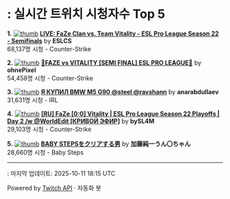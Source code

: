 # : 실시간 트위치 시청자수 Top 5

**1.** [![thumb](https://static-cdn.jtvnw.net/previews-ttv/live_user_eslcs-320x180.jpg)](https://twitch.tv/ESLCS)
**[LIVE: FaZe Clan vs. Team Vitality - ESL Pro League Season 22 - Semifinals](https://twitch.tv/ESLCS)** by **ESLCS**<br>68,137명 시청  - Counter-Strike

**2.** [![thumb](https://static-cdn.jtvnw.net/previews-ttv/live_user_ohnepixel-320x180.jpg)](https://twitch.tv/ohnePixel)
**[🔴FAZE vs VITALITY [SEMI FINAL] ESL PRO LEAGUE🔴](https://twitch.tv/ohnePixel)** by **ohnePixel**<br>54,458명 시청  - Counter-Strike

**3.** [![thumb](https://static-cdn.jtvnw.net/previews-ttv/live_user_anarabdullaev-320x180.jpg)](https://twitch.tv/anarabdullaev)
**[Я КУПИЛ BMW M5 G90 @steel @ravshann](https://twitch.tv/anarabdullaev)** by **anarabdullaev**<br>31,631명 시청  - IRL

**4.** [![thumb](https://static-cdn.jtvnw.net/previews-ttv/live_user_bysl4m-320x180.jpg)](https://twitch.tv/bySL4M)
**[[RU] FaZe [0:0] Vitality | ESL Pro League Season 22 Playoffs | Day 2 /w @WorldEdit  [КРИВОЙ ЭФИР]](https://twitch.tv/bySL4M)** by **bySL4M**<br>29,103명 시청  - Counter-Strike

**5.** [![thumb](https://static-cdn.jtvnw.net/previews-ttv/live_user_kato_junichi0817-320x180.jpg)](https://twitch.tv/加藤純一うん〇ちゃん)
**[BABY STEPSをクリアする男](https://twitch.tv/加藤純一うん〇ちゃん)** by **加藤純一うん〇ちゃん**<br>28,660명 시청  - Baby Steps


---
: 마지막 업데이트: 2025-10-11 18:15 UTC

Powered by [Twitch API](https://dev.twitch.tv/docs/api/reference) · 자동화 봇